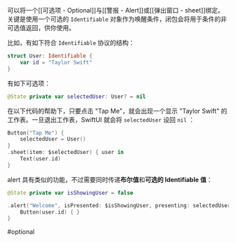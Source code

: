 可以将一个[[可选项 - Optional]]与[[警报 - Alert]]或[[弹出窗口 - sheet]]绑定。关键是使用一个可选的 `Identifiable` 对象作为唤醒条件，闭包会将用于条件的非可选值返回，供你使用。

比如，有如下符合 `Identifiable` 协议的结构：

```swift
struct User: Identifiable {
    var id = "Taylor Swift"
}
```

有如下可选项：

```swift
@State private var selectedUser: User? = nil
```

在以下代码的帮助下，只要点击 "Tap Me"，就会出现一个显示 "Taylor Swift" 的工作表。一旦退出工作表，SwiftUI 就会将 `selectedUser` 设回 `nil` ：

```swift
Button("Tap Me") {
    selectedUser = User()
}
.sheet(item: $selectedUser) { user in
    Text(user.id)
}
```

alert 具有类似的功能，不过需要同时传递**布尔值**和**可选的 Identifiable 值**：

```swift
@State private var isShowingUser = false
```

```swift
.alert("Welcome", isPresented: $isShowingUser, presenting: selectedUser) { user in
    Button(user.id) { }
}
```

#optional 